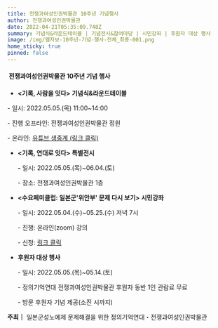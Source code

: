 ```yaml
---
title: 전쟁과여성인권박물관 10주년 기념행사
author: 전쟁과여성인권박물관
date: 2022-04-21T05:35:09.748Z
summary: 기념식&라운드테이블 | 기념전시&참여마당 | 시민강좌 | 후원자 대상 행사
image: /img/웹자보-10주년-기념-행사-전체_최종-001.png
home_sticky: true
pinned: false
---
```

####  전쟁과여성인권박물관 10주년 기념 행사 

*  **<기록, 사람을 잇다> 기념식&라운드테이블**

  \- 일시: 2022.05.05.(목) 11:00~14:00

  \- 진행 오프라인: 전쟁과여성인권박물관 정원

  \- 온라인: [유튜브 생중계 (링크 클릭)](bit.ly/10thwarwomen)
* **<기록, 연대로 잇다> 특별전시**

  **\-** 일시: 2022.05.05.(목)~06.04.(토)

  \- 장소: 전쟁과여성인권박물관 1층
* **<수요페미클럽: 일본군'위안부' 문제 다시 보기> 시민강좌**

  \- 일시: 2022.05.04.(수)~05.25.(수) 저녁 7시

  \- 진행: 온라인(zoom) 강의

  \- 신청: [링크 클릭 ](https://womenandwarmuseum.net/learning-and-research/programs/%EC%A0%84%EC%9F%81%EA%B3%BC%EC%97%AC%EC%84%B1%EC%9D%B8%EA%B6%8C%EB%B0%95%EB%AC%BC%EA%B4%80-%EA%B0%9C%EA%B4%80-10%EC%A3%BC%EB%85%84-%EA%B8%B0%EB%85%90-%EC%8B%9C%EB%AF%BC%EA%B0%95%EC%A2%8C-%EC%88%98%EC%9A%94%ED%8E%98%EB%AF%B8%ED%81%B4%EB%9F%BD-%EC%9D%BC%EB%B3%B8%EA%B5%B0%EC%9C%84%EC%95%88%EB%B6%80-%EB%AC%B8%EC%A0%9C-%EB%8B%A4%EC%8B%9C-%EB%B3%B4%EA%B8%B0/)
* **후원자 대상 행사**

  \- 일시: 2022.05.05.(목)~05.14.(토)

  \- 정의기억연대 전쟁과여성인권박물관 후원자 동반 1인 관람료 무료

  \- 방문 후원자 기념 제공(소진 시까지)

**주최｜** 일본군성노예제 문제해결을 위한 정의기억연대・전쟁과여성인권박물관